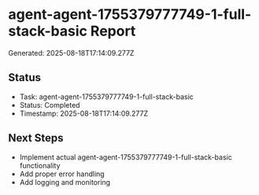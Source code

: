# agent-agent-1755379777749-1-full-stack-basic Report

Generated: 2025-08-18T17:14:09.277Z

## Status
- Task: agent-agent-1755379777749-1-full-stack-basic
- Status: Completed
- Timestamp: 2025-08-18T17:14:09.277Z

## Next Steps
- Implement actual agent-agent-1755379777749-1-full-stack-basic functionality
- Add proper error handling
- Add logging and monitoring
